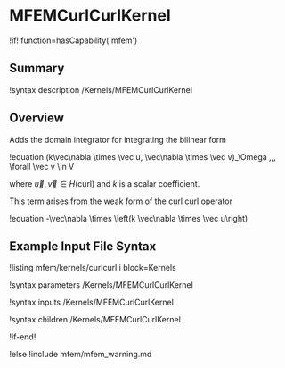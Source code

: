# MFEMCurlCurlKernel

!if! function=hasCapability('mfem')

## Summary

!syntax description /Kernels/MFEMCurlCurlKernel

## Overview

Adds the domain integrator for integrating the bilinear form

!equation
(k\vec\nabla \times \vec u, \vec\nabla \times \vec v)_\Omega \,\,\, \forall \vec v \in V

where $\vec u, \vec v \in H(\mathrm{curl})$ and $k$ is a scalar coefficient.

This term arises from the weak form of the curl curl operator

!equation
-\vec\nabla \times \left(k \vec\nabla \times \vec u\right)

## Example Input File Syntax

!listing mfem/kernels/curlcurl.i block=Kernels

!syntax parameters /Kernels/MFEMCurlCurlKernel

!syntax inputs /Kernels/MFEMCurlCurlKernel

!syntax children /Kernels/MFEMCurlCurlKernel

!if-end!

!else
!include mfem/mfem_warning.md
